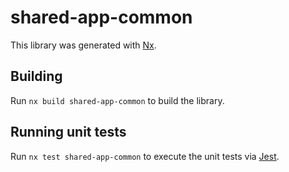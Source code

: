 # shared-app-common

This library was generated with [Nx](https://nx.dev).

## Building

Run `nx build shared-app-common` to build the library.

## Running unit tests

Run `nx test shared-app-common` to execute the unit tests via [Jest](https://jestjs.io).
